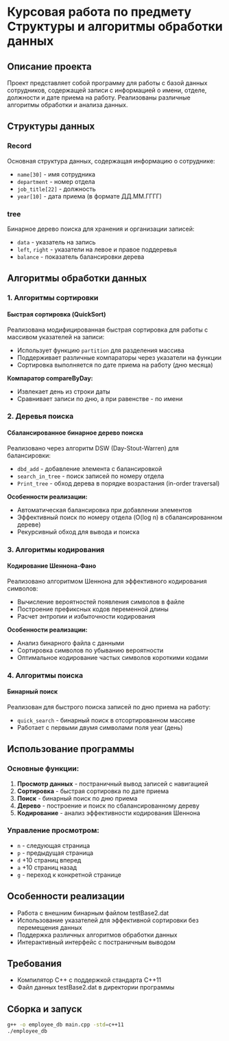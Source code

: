 # Курсовая работа по предмету Структуры и алгоритмы обработки данных

## Описание проекта
Проект представляет собой программу для работы с базой данных сотрудников, содержащей записи с информацией о имени, отделе, должности и дате приема на работу. Реализованы различные алгоритмы обработки и анализа данных.

## Структуры данных
### Record
Основная структура данных, содержащая информацию о сотруднике:
- `name[30]` - имя сотрудника
- `department` - номер отдела
- `job_title[22]` - должность
- `year[10]` - дата приема (в формате ДД.ММ.ГГГГ)

### tree
Бинарное дерево поиска для хранения и организации записей:
- `data` - указатель на запись
- `left`, `right` - указатели на левое и правое поддеревья
- `balance` - показатель балансировки дерева

## Алгоритмы обработки данных

### 1. Алгоритмы сортировки
#### Быстрая сортировка (QuickSort)
Реализована модифицированная быстрая сортировка для работы с массивом указателей на записи:
- Использует функцию `partition` для разделения массива
- Поддерживает различные компараторы через указатели на функции
- Сортировка выполняется по дате приема на работу (дню месяца)

**Компаратор compareByDay:**
- Извлекает день из строки даты
- Сравнивает записи по дню, а при равенстве - по имени

### 2. Деревья поиска
#### Сбалансированное бинарное дерево поиска
Реализовано через алгоритм DSW (Day-Stout-Warren) для балансировки:
- `dbd_add` - добавление элемента с балансировкой
- `search_in_tree` - поиск записей по номеру отдела
- `Print_tree` - обход дерева в порядке возрастания (in-order traversal)

**Особенности реализации:**
- Автоматическая балансировка при добавлении элементов
- Эффективный поиск по номеру отдела (O(log n) в сбалансированном дереве)
- Рекурсивный обход для вывода и поиска

### 3. Алгоритмы кодирования
#### Кодирование Шеннона-Фано
Реализовано алгоритмом Шеннона для эффективного кодирования символов:
- Вычисление вероятностей появления символов в файле
- Построение префиксных кодов переменной длины
- Расчет энтропии и избыточности кодирования

**Особенности реализации:**
- Анализ бинарного файла с данными
- Сортировка символов по убыванию вероятности
- Оптимальное кодирование частых символов короткими кодами

### 4. Алгоритмы поиска
#### Бинарный поиск
Реализован для быстрого поиска записей по дню приема на работу:
- `quick_search` - бинарный поиск в отсортированном массиве
- Работает с первыми двумя символами поля year (день)

## Использование программы

### Основные функции:
1. **Просмотр данных** - постраничный вывод записей с навигацией
2. **Сортировка** - быстрая сортировка по дате приема
3. **Поиск** - бинарный поиск по дню приема
4. **Дерево** - построение и поиск по сбалансированному дереву
5. **Кодирование** - анализ эффективности кодирования Шеннона

### Управление просмотром:
- `n` - следующая страница
- `p` - предыдущая страница
- `d` +10 страниц вперед
- `a` +10 страниц назад
- `g` - переход к конкретной странице

## Особенности реализации
- Работа с внешним бинарным файлом testBase2.dat
- Использование указателей для эффективной сортировки без перемещения данных
- Поддержка различных алгоритмов обработки данных
- Интерактивный интерфейс с постраничным выводом

## Требования
- Компилятор C++ с поддержкой стандарта C++11
- Файл данных testBase2.dat в директории программы

## Сборка и запуск
```bash
g++ -o employee_db main.cpp -std=c++11
./employee_db
```
